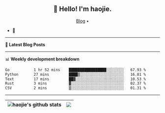 <h2 align="center">👋 Hello! I'm haojie.</h2>
<p align="center">
  <a href="https://aoyouer.com">Blog</a> •
</p>


- 🔭 


-------

**📝 Latest Blog Posts**


-------

📊 **Weekly development breakdown**
<!--START_SECTION:waka-->

```txt
Go           1 hr 52 mins    █████████████████░░░░░░░░   67.93 %
Python       27 mins         ████▒░░░░░░░░░░░░░░░░░░░░   16.81 %
Text         17 mins         ██▓░░░░░░░░░░░░░░░░░░░░░░   10.53 %
Rust         3 mins          ▓░░░░░░░░░░░░░░░░░░░░░░░░   02.37 %
CSV          2 mins          ▒░░░░░░░░░░░░░░░░░░░░░░░░   01.31 %
```

<!--END_SECTION:waka-->

-------



| <img align="center" src="https://github-readme-stats.vercel.app/api?username=haojie06&show_icons=true&theme=graywhite&show_icons=true&count_private=true&include_all_commits=true&hide_border=true" alt="haojie's github stats" /> | <img align="center" src="https://github-readme-stats.vercel.app/api/top-langs/?username=haojie06&layout=compact&theme=graywhite&hide_border=true&hide=css,html" /> |
| ------------- | ------------- |


